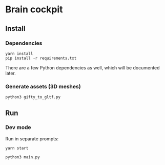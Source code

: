 # Brain cockpit

## Install

### Dependencies

```
yarn install
pip install -r requirements.txt
```

There are a few Python dependencies as well, which will be documented later.

### Generate assets (3D meshes)

```
python3 gifty_to_gltf.py
```

## Run

### Dev mode

Run in separate prompts:
```
yarn start
```
```
python3 main.py
```
